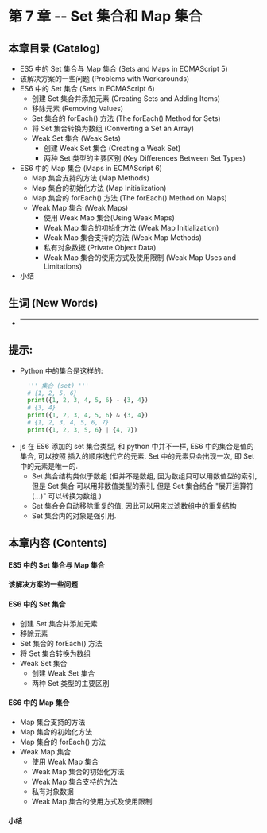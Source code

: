# 第 7 章 -- Set 集合和 Map 集合

## 本章目录 (Catalog)
- ES5 中的 Set 集合与 Map 集合 (Sets and Maps in ECMAScript 5)
- 该解决方案的一些问题 (Problems with Workarounds)
- ES6 中的 Set 集合 (Sets in ECMAScript 6)
    + 创建 Set 集合并添加元素 (Creating Sets and Adding Items)
    + 移除元素 (Removing Values)
    + Set 集合的 forEach() 方法 (The forEach() Method for Sets)
    + 将 Set 集合转换为数组 (Converting a Set an Array)
    + Weak Set 集合 (Weak Sets)
        - 创建 Weak Set 集合 (Creating a Weak Set)
        - 两种 Set 类型的主要区别 (Key Differences Between Set Types)
- ES6 中的 Map 集合 (Maps in ECMAScript 6)
    + Map 集合支持的方法 (Map Methods)
    + Map 集合的初始化方法 (Map Initialization)
    + Map 集合的 forEach() 方法 (The forEach() Method on Maps)
    + Weak Map 集合 (Weak Maps)
        - 使用 Weak Map 集合(Using Weak Maps)
        - Weak Map 集合的初始化方法 (Weak Map Initialization)
        - Weak Map 集合支持的方法 (Weak Map Methods)
        - 私有对象数据 (Private Object Data)
        - Weak Map 集合的使用方式及使用限制 (Weak Map Uses and Limitations)
- 小结


## 生词 (New Words)
- ****


## 提示: 
- Python 中的集合是这样的: 
  ```python
    ''' 集合 (set) '''
    # {1, 2, 5, 6}
    print({1, 2, 3, 4, 5, 6} - {3, 4})
    # {3, 4}
    print({1, 2, 3, 4, 5, 6} & {3, 4})
    # {1, 2, 3, 4, 5, 6, 7}
    print({1, 2, 3, 5, 6} | {4, 7})
  ```
- js 在 ES6 添加的 set 集合类型, 和 python 中并不一样, ES6 中的集合是值的集合, 可以按照
  插入的顺序迭代它的元素. Set 中的元素只会出现一次, 即 Set 中的元素是唯一的.
    + Set 集合结构类似于数组 (但并不是数组, 因为数组只可以用数值型的索引, 但是 Set 集合
      可以用非数值类型的索引, 但是 Set 集合结合 "展开运算符(...)" 可以转换为数组.)
    + Set 集合会自动移除重复的值, 因此可以用来过滤数组中的重复结构
    + Set 集合内的对象是强引用.



## 本章内容 (Contents)
#### ES5 中的 Set 集合与 Map 集合
#### 该解决方案的一些问题
#### ES6 中的 Set 集合
- 创建 Set 集合并添加元素
- 移除元素
- Set 集合的 forEach() 方法
- 将 Set 集合转换为数组
- Weak Set 集合
    + 创建 Weak Set 集合 
    + 两种 Set 类型的主要区别 
#### ES6 中的 Map 集合
- Map 集合支持的方法
- Map 集合的初始化方法
- Map 集合的 forEach() 方法
- Weak Map 集合
    + 使用 Weak Map 集合
    + Weak Map 集合的初始化方法 
    + Weak Map 集合支持的方法
    + 私有对象数据 
    + Weak Map 集合的使用方式及使用限制
#### 小结
